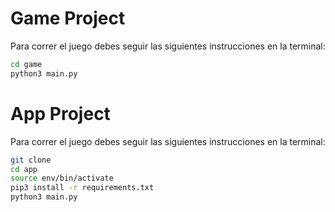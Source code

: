 # Game Project

Para correr el juego debes seguir las siguientes instrucciones en la terminal: 

```sh
cd game
python3 main.py
```

# App Project

Para correr el juego debes seguir las siguientes instrucciones en la terminal: 

```sh
git clone
cd app
source env/bin/activate
pip3 install -r requirements.txt
python3 main.py
```
